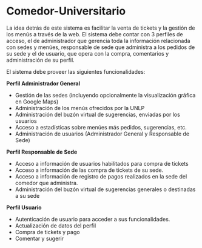 # Comedor-Universitario

La idea detrás de este sistema es facilitar la venta de tickets y la gestión de los menús a través de la web. El sistema debe contar con 3 perfiles de acceso, el de administrador que gerencia toda la información relacionada con sedes y menúes, responsable de sede que administra a los pedidos de su sede y el de usuario, que opera con la compra, comentarios y administración de su perfil.

El sistema debe proveer las siguientes funcionalidades:

**Perfil Administrador General**
- Gestión de las sedes (incluyendo opcionalmente la visualización gráfica en Google Maps)
- Administración de los menús ofrecidos por la UNLP
- Administración del buzón virtual de sugerencias, enviadas por los usuarios
- Acceso a estadísticas sobre menúes más pedidos, sugerencias, etc.
- Administración de usuarios (Administrador General y Responsable de Sede)

**Perfil Responsable de Sede**
- Acceso a información de usuarios habilitados para compra de tickets
- Acceso a información de las compra de tickets de su sede.
- Acceso a información de registro de pagos realizados en la sede del comedor que administra.
- Administración del buzón virtual de sugerencias generales o destinadas a su sede

**Perfil Usuario**
- Autenticación de usuario para acceder a sus funcionalidades.
- Actualización de datos del perfil
- Compra de tickets y pago
- Comentar y sugerir
   
